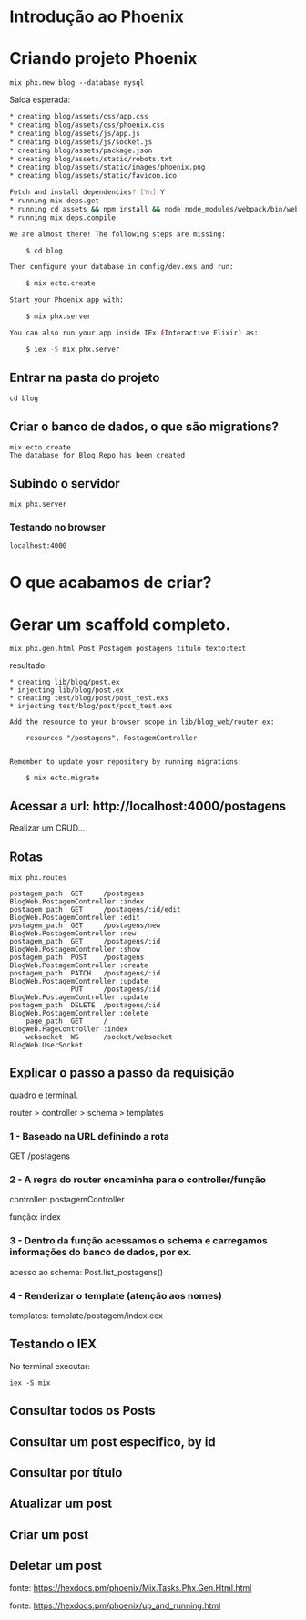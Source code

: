 Introdução ao Phoenix 
========================

# Criando projeto Phoenix

```shell
mix phx.new blog --database mysql
```

Saída esperada:

```bash
* creating blog/assets/css/app.css
* creating blog/assets/css/phoenix.css
* creating blog/assets/js/app.js
* creating blog/assets/js/socket.js
* creating blog/assets/package.json
* creating blog/assets/static/robots.txt
* creating blog/assets/static/images/phoenix.png
* creating blog/assets/static/favicon.ico

Fetch and install dependencies? [Yn] Y       
* running mix deps.get
* running cd assets && npm install && node node_modules/webpack/bin/webpack.js --mode development
* running mix deps.compile

We are almost there! The following steps are missing:

    $ cd blog

Then configure your database in config/dev.exs and run:

    $ mix ecto.create

Start your Phoenix app with:

    $ mix phx.server

You can also run your app inside IEx (Interactive Elixir) as:

    $ iex -S mix phx.server
```

## Entrar na pasta do projeto

```shell
cd blog
```

## Criar o banco de dados, o que são migrations?

```shell
mix ecto.create
The database for Blog.Repo has been created
```

## Subindo o servidor

```shell
mix phx.server
```

### Testando no browser

```html
localhost:4000
```

# O que acabamos de criar?

# Gerar um scaffold completo.

```shell
mix phx.gen.html Post Postagem postagens titulo texto:text
```

resultado:

```shell
* creating lib/blog/post.ex
* injecting lib/blog/post.ex
* creating test/blog/post/post_test.exs
* injecting test/blog/post/post_test.exs

Add the resource to your browser scope in lib/blog_web/router.ex:

    resources "/postagens", PostagemController


Remember to update your repository by running migrations:

    $ mix ecto.migrate
```

## Acessar a url: http://localhost:4000/postagens

Realizar um CRUD... 

## Rotas

```shell
mix phx.routes

postagem_path  GET     /postagens                             BlogWeb.PostagemController :index
postagem_path  GET     /postagens/:id/edit                    BlogWeb.PostagemController :edit
postagem_path  GET     /postagens/new                         BlogWeb.PostagemController :new
postagem_path  GET     /postagens/:id                         BlogWeb.PostagemController :show
postagem_path  POST    /postagens                             BlogWeb.PostagemController :create
postagem_path  PATCH   /postagens/:id                         BlogWeb.PostagemController :update
               PUT     /postagens/:id                         BlogWeb.PostagemController :update
postagem_path  DELETE  /postagens/:id                         BlogWeb.PostagemController :delete
    page_path  GET     /                                      BlogWeb.PageController :index
    websocket  WS      /socket/websocket                      BlogWeb.UserSocket
```

## Explicar o passo a passo da requisição

quadro e terminal.

router > controller > schema > templates

### 1 - Baseado na URL definindo a rota

GET /postagens 

### 2 - A regra do router encaminha para o controller/função

controller: postagemController 

função: index

### 3 - Dentro da função acessamos o schema e carregamos informações do banco de dados, por ex.

acesso ao schema: Post.list_postagens()

### 4 - Renderizar o template (atenção aos nomes)

templates: template/postagem/index.eex

## Testando o IEX

No terminal executar:


```shell
iex -S mix
```

## Consultar todos os Posts

## Consultar um post especifico, by id

## Consultar por título

## Atualizar um post

## Criar um post 

## Deletar um post


fonte: https://hexdocs.pm/phoenix/Mix.Tasks.Phx.Gen.Html.html

fonte: https://hexdocs.pm/phoenix/up_and_running.html